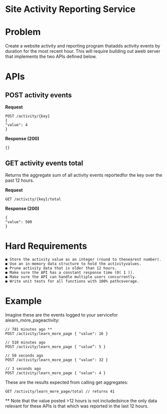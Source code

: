 # Site Activity Reporting Service

# Problem

Create a website activity and reporting program thatadds activity events by duration for the
most recent hour. This will require building out aweb server that implements the two APIs
defined below.

# APIs

## POST activity events

**Request**

```
POST /activity/{key}
{
"value": 4
}
```
**Response (200)**

```
{}
```
## GET activity events total

Returns the aggregate sum of all activity events reportedfor the key over the past 12 hours.

**Request**

```
GET /activity/{key}/total
```

**Response (200)**

```
{
"value": 500
}
```
# Hard Requirements

```
● Store the activity value as an integer (round to thenearest number).
● Use an in-memory data structure to hold the activityvalues.
● Prune activity data that is older than 12 hours.
● Make sure the API has a constant response time (O( 1 )).
● Make sure the API can handle multiple users concurrently.
● Write unit tests for all functions with 100% pathcoverage.
```
# Example

Imagine these are the events logged to your servicefor alearn_more_pageactivity:

```
// 781 minutes ago **
POST /activity/learn_more_page { "value": 16 }
```
```
// 510 minutes ago
POST /activity/learn_more_page { "value”: 5 }
```
```
// 50 seconds ago
POST /activity/learn_more_page { "value": 32 }
```
```
// 3 seconds ago
POST /activity/learn_more_page { "value": 4 }
```
These are the results expected from calling get aggregates:


```
GET /activity/learn_more_page/total // returns 41
```
** Note that the value posted >12 hours is not includedsince the only data relevant for these
APIs is that which was reported in the last 12 hours.

